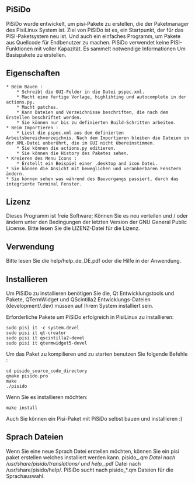 
PiSiDo
------
PiSiDo wurde entwickelt, um pisi-Pakete zu erstellen, die der Paketmanager des PisiLinux System ist.
Ziel von PiSiDo ist es, ein Startpunkt, der für das PISI-Paketsystem neu ist.
Und auch ein einfaches Programm, um Pakete aus Quellcode für Endbenutzer zu machen.
PiSiDo verwendet keine PISI-Funktionen mit voller Kapazität. Es sammelt notwendige Informationen
Um Basispakete zu erstellen.


Eigenschaften
--------

    * Beim Bauen :
        * Schreibt die GUI-Felder in die Datei pspec.xml.
        * Macht eine fertige Vorlage, highlihting und autocomplete in der actions.py.
        * Macht patches.
        * Kann Dateien und Verzeichnisse beschriften, die nach dem Erstellen beschriftet werden.
        * Sie können nur bis zu definierten Build-Schritten arbeiten.
    * Beim Importieren :
        * Liest die pspec.xml aus dem definierten Arbeitsbereichverzeichnis. Nach dem Importieren bleiben die Dateien in der XML-Datei unberührt, die im GUI nicht übereinstimmen.
        * Sie können die actions.py editieren.
        * Sie können die History des Paketes sehen.
    * Kreieren des Menu Icons :
        * Erstellt ein Beispiel einer .desktop and icon Datei.
    * Sie können die Ansicht mit beweglichen und verankerbaren Fenstern ändern.
    * Sie können sehen was während des Bauvorgangs passiert, durch das integrierte Terminal Fenster.


Lizenz
-------
Dieses Programm ist freie Software; Können Sie es neu verteilen und / oder ändern unter
den Bedingungen der letzten Version der GNU General Public License.
Bitte lesen Sie die LIZENZ-Datei für die Lizenz.


Verwendung
-----
Bitte lesen Sie die help/help_de_DE.pdf oder die Hilfe in der Anwendung.


Installieren
-------
Um PiSiDo zu installieren benötigen Sie die, Qt Entwicklungstools und Pakete, QTermWidget und QScintilla2 Entwicklungs-Dateien (development/.dev) müssen auf Ihrem System installiert sein.

Erforderliche Pakete um PiSiDo erfolgreich in PisiLinux zu installieren:

    sudo pisi it -c system.devel
    sudo pisi it qt-creator
    sudo pisi it qscintilla2-devel
    sudo pisi it qtermwidget5-devel

Um das Paket zu kompilieren und zu starten benutzen Sie folgende Befehle :

    cd pisido_source_code_directory
    qmake pisido.pro
    make
    ./pisido

Wenn Sie es installieren möchten:

    make install

Auch Sie können ein Pisi-Paket mit PiSiDo selbst bauen und installieren :)


Sprach Dateien
--------------
Wenn Sie eine neue Sprach Datei erstellen möchten, können Sie ein pisi paket erstellen welches installiert werden kann.
pisido_*.qm Datei nach /usr/share/pisido/translations/ und help_*.pdf Datei nach
/usr/share/pisido/help/. PiSiDo sucht nach pisido_*.qm Dateien für die Sprachauswahl.


